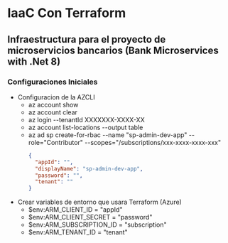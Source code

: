 # IaaC Con Terraform
## Infraestructura para el proyecto de microservicios bancarios (Bank Microservices with .Net 8)

### Configuraciones Iniciales
- Configuracion de la AZCLI
  - az account show
  - az account clear
  - az login --tenantId XXXXXXX-XXXX-XX
  - az account list-locations --output table
  - az ad sp create-for-rbac --name "sp-admin-dev-app" --role="Contributor" --scopes="/subscriptions/xxx-xxxx-xxxx-xxx"
    ```json
    {
      "appId": "",
      "displayName": "sp-admin-dev-app",
      "password": "",
      "tenant": ""
    }
    ```
- Crear variables de entorno que usara Terraform (Azure)
  - $env:ARM_CLIENT_ID = "appId"
  - $env:ARM_CLIENT_SECRET = "password"
  - $env:ARM_SUBSCRIPTION_ID = "subscription"
  - $env:ARM_TENANT_ID = "tenant"
  
